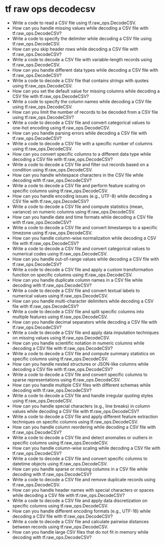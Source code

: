 # tf raw ops decodecsv

- Write a code to read a CSV file using tf.raw_ops.DecodeCSV.
- How can you handle missing values while decoding a CSV file with tf.raw_ops.DecodeCSV?
- Write a code to specify the delimiter while decoding a CSV file using tf.raw_ops.DecodeCSV.
- How can you skip header rows while decoding a CSV file with tf.raw_ops.DecodeCSV?
- Write a code to decode a CSV file with variable-length records using tf.raw_ops.DecodeCSV.
- How can you handle different data types while decoding a CSV file with tf.raw_ops.DecodeCSV?
- Write a code to decode a CSV file that contains strings with quotes using tf.raw_ops.DecodeCSV.
- How can you set the default value for missing columns while decoding a CSV file with tf.raw_ops.DecodeCSV?
- Write a code to specify the column names while decoding a CSV file using tf.raw_ops.DecodeCSV.
- How can you limit the number of records to be decoded from a CSV file using tf.raw_ops.DecodeCSV?
- Write a code to decode a CSV file and convert categorical values to one-hot encoding using tf.raw_ops.DecodeCSV.
- How can you handle parsing errors while decoding a CSV file with tf.raw_ops.DecodeCSV?
- Write a code to decode a CSV file with a specific number of columns using tf.raw_ops.DecodeCSV.
- How can you convert specific columns to a different data type while decoding a CSV file with tf.raw_ops.DecodeCSV?
- Write a code to decode a CSV file and filter out records based on a condition using tf.raw_ops.DecodeCSV.
- How can you handle whitespace characters in the CSV file while decoding with tf.raw_ops.DecodeCSV?
- Write a code to decode a CSV file and perform feature scaling on specific columns using tf.raw_ops.DecodeCSV.
- How can you handle encoding issues (e.g., UTF-8) while decoding a CSV file with tf.raw_ops.DecodeCSV?
- Write a code to decode a CSV file and compute statistics (mean, variance) on numeric columns using tf.raw_ops.DecodeCSV.
- How can you handle date and time formats while decoding a CSV file with tf.raw_ops.DecodeCSV?
- Write a code to decode a CSV file and convert timestamps to a specific timezone using tf.raw_ops.DecodeCSV.
- How can you handle column-wise normalization while decoding a CSV file with tf.raw_ops.DecodeCSV?
- Write a code to decode a CSV file and convert categorical values to numerical codes using tf.raw_ops.DecodeCSV.
- How can you handle out-of-range values while decoding a CSV file with tf.raw_ops.DecodeCSV?
- Write a code to decode a CSV file and apply a custom transformation function on specific columns using tf.raw_ops.DecodeCSV.
- How can you handle duplicate column names in a CSV file while decoding with tf.raw_ops.DecodeCSV?
- Write a code to decode a CSV file and convert textual labels to numerical values using tf.raw_ops.DecodeCSV.
- How can you handle multi-character delimiters while decoding a CSV file with tf.raw_ops.DecodeCSV?
- Write a code to decode a CSV file and split specific columns into multiple features using tf.raw_ops.DecodeCSV.
- How can you handle decimal separators while decoding a CSV file with tf.raw_ops.DecodeCSV?
- Write a code to decode a CSV file and apply data imputation techniques on missing values using tf.raw_ops.DecodeCSV.
- How can you handle scientific notation in numeric columns while decoding a CSV file with tf.raw_ops.DecodeCSV?
- Write a code to decode a CSV file and compute summary statistics on specific columns using tf.raw_ops.DecodeCSV.
- How can you handle nested structures or JSON-like columns while decoding a CSV file with tf.raw_ops.DecodeCSV?
- Write a code to decode a CSV file and convert specific columns to sparse representations using tf.raw_ops.DecodeCSV.
- How can you handle multiple CSV files with different schemas while decoding with tf.raw_ops.DecodeCSV?
- Write a code to decode a CSV file and handle irregular quoting styles using tf.raw_ops.DecodeCSV.
- How can you handle special characters (e.g., line breaks) in column values while decoding a CSV file with tf.raw_ops.DecodeCSV?
- Write a code to decode a CSV file and apply different feature extraction techniques on specific columns using tf.raw_ops.DecodeCSV.
- How can you handle column reordering while decoding a CSV file with tf.raw_ops.DecodeCSV?
- Write a code to decode a CSV file and detect anomalies or outliers in specific columns using tf.raw_ops.DecodeCSV.
- How can you handle column-wise scaling while decoding a CSV file with tf.raw_ops.DecodeCSV?
- Write a code to decode a CSV file and convert specific columns to datetime objects using tf.raw_ops.DecodeCSV.
- How can you handle sparse or missing columns in a CSV file while decoding with tf.raw_ops.DecodeCSV?
- Write a code to decode a CSV file and remove duplicate records using tf.raw_ops.DecodeCSV.
- How can you handle header names with special characters or spaces while decoding a CSV file with tf.raw_ops.DecodeCSV?
- Write a code to decode a CSV file and apply data discretization on specific columns using tf.raw_ops.DecodeCSV.
- How can you handle different encoding formats (e.g., UTF-16) while decoding a CSV file with tf.raw_ops.DecodeCSV?
- Write a code to decode a CSV file and calculate pairwise distances between records using tf.raw_ops.DecodeCSV.
- How can you handle large CSV files that do not fit in memory while decoding with tf.raw_ops.DecodeCSV?
